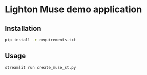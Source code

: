 # Lighton Muse demo application

## Installation

```bash
pip install -r requirements.txt
```

## Usage 

```
streamlit run create_muse_st.py
```
